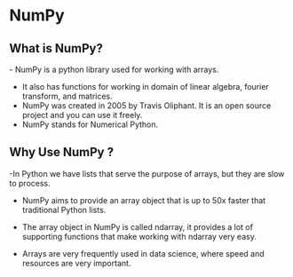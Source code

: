 <h1>NumPy<br></h1>

<h2>What is NumPy?<br></h2>
<p>- NumPy is a python library used for working with arrays.<br>

- It also has functions for working in domain of linear algebra, fourier transform, and matrices.<br>
- NumPy was created in 2005 by Travis Oliphant. It is an open source project and you can use it freely.<br>
- NumPy stands for Numerical Python.<br></p>

<h2>Why Use NumPy ?<br></h2>

<p>-In Python we have lists that serve the purpose of arrays, but they are slow to process.<br>

- NumPy aims to provide an array object that is up to 50x faster that traditional Python lists.<br>

- The array object in NumPy is called ndarray, it provides a lot of supporting functions that make working with ndarray very easy.<br>

- Arrays are very frequently used in data science, where speed and resources are very important.<br></p>
